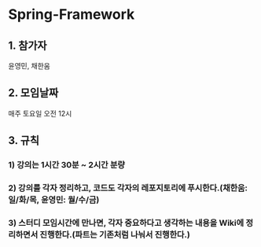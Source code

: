 # Spring-Framework

## 1. 참가자
윤영민, 채한움

## 2. 모임날짜
매주 토요일 오전 12시

## 3. 규칙

### 1) 강의는 1시간 30분 ~ 2시간 분량

### 2) 강의를 각자 정리하고, 코드도 각자의 레포지토리에 푸시한다.(채한움: 일/화/목, 윤영민: 월/수/금)

### 3) 스터디 모임시간에 만나면, 각자 중요하다고 생각하는 내용을 Wiki에 정리하면서 진행한다.(파트는 기존처럼 나눠서 진행한다.)
